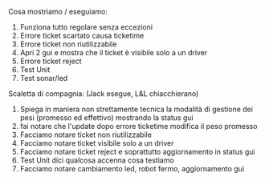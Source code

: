 Cosa mostriamo / eseguiamo:
1. Funziona tutto regolare senza eccezioni
2. Errore ticket scartato causa ticketime
3. Errore ticket non riutilizzabile
4. Apri 2 gui e mostra che il ticket è visibile solo a un driver
5. Errore ticket reject
6. Test Unit
7. Test sonar/led

Scaletta di compagnia: (Jack esegue, L&L chiacchierano)
1. Spiega in maniera non strettamente tecnica la modalità di gestione dei pesi (promesso ed effettivo) mostrando la status gui
2. fai notare che l'update dopo errore ticketime modifica il peso promesso
3. Facciamo notare ticket non riutilizzabile
4. Facciamo notare ticket visibile solo a un driver
5. Facciamo notare ticket reject e soprattutto aggiornamento in status gui
6. Test Unit dici qualcosa accenna cosa testiamo
7. Facciamo notare cambiamento led, robot fermo, aggiornamento gui
